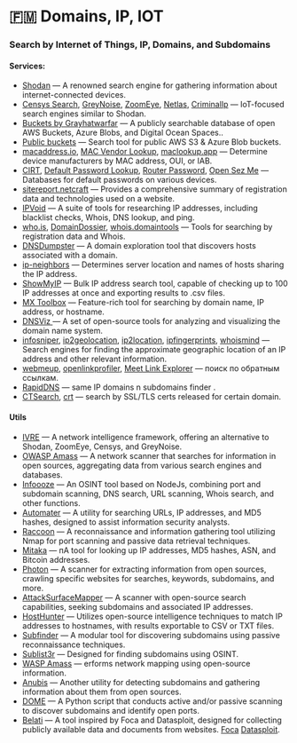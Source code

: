 # 🇫🇲 Domains, IP, IOT

### **Search by Internet of Things, IP, Domains, and Subdomains**

#### Services:

* [Shodan](https://shodan.io/) — A renowned search engine for gathering information about internet-connected devices.
* [Censys Search](https://search.censys.io/), [GreyNoise](https://viz.greynoise.io/), [ZoomEye](https://www.zoomeye.org/), [Netlas](https://natlas.io/), [CriminalIp](https://www.criminalip.io/) — IoT-focused search engines similar to Shodan.
* [Buckets by Grayhatwarfar](https://buckets.grayhatwarfare.com/) — A publicly searchable database of open AWS Buckets, Azure Blobs, and Digital Ocean Spaces..
* [Public buckets](https://osint.sh/buckets/) — Search tool for public AWS S3 & Azure Blob buckets.
* [macaddress.io](https://macaddress.io/), [MAC Vendor Lookup](https://www.macvendorlookup.com/), [maclookup.app](https://maclookup.app/) — Determine device manufacturers by MAC address, OUI, or IAB.
* [CIRT](https://cirt.net/), [Default Password Lookup](https://www.fortypoundhead.com/tools\_dpw.asp), [Router Password](https://www.routerpasswords.com/), [Open Sez Me](https://open-sez.me/) — Databases for default passwords on various devices.
* [sitereport.netcraft](https://sitereport.netcraft.com/) — Provides a comprehensive summary of registration data and technologies used on a website.
* [IPVoid](http://www.ipvoid.com/) — A suite of tools for researching IP addresses, including blacklist checks, Whois, DNS lookup, and ping.
* [who.is](https://who.is/), [DomainDossier](https://centralops.net/co/DomainDossier.aspx), [whois.domaintools](https://whois.domaintools.com/) — Tools for searching by registration data and Whois.
* [DNSDumpster](https://dnsdumpster.com/) — A domain exploration tool that discovers hosts associated with a domain.
* [ip-neighbors](https://www.ip-neighbors.com/) — Determines server location and names of hosts sharing the IP address.
* [ShowMyIP](https://www.showmyip.com/bulk-ip-lookup/) — Bulk IP address search tool, capable of checking up to 100 IP addresses at once and exporting results to .csv files.
* [MX Toolbox](https://mxtoolbox.com/SuperTool.aspx) — Feature-rich tool for searching by domain name, IP address, or hostname.
* [DNSViz ](http://dnsviz.net/)— A set of open-source tools for analyzing and visualizing the domain name system.
* [infosniper](http://www.infosniper.net/), [ip2geolocation](https://ip2geolocation.com/), [ip2location](https://www.ip2location.com/demo), [ipfingerprints](https://www.ipfingerprints.com/), [whoismind](https://whoismind.com/) — Search engines for finding the approximate geographic location of an IP address and other relevant information.
* [webmeup](https://webmeup.com/), [openlinkprofiler](https://openlinkprofiler.org/), [Meet Link Explorer](https://moz.com/link-explorer) — поиск по обратным ссылкам.
* [RapidDNS](https://rapiddns.io/) — same IP domains n subdomains finder .
* [CTSearch](https://ui.ctsearch.entrust.com/ui/ctsearchui), [crt](https://crt.sh/) — search by SSL/TLS certs released for certain domain.

#### Utils

* [IVRE](https://github.com/ivre/ivre) — A network intelligence framework, offering an alternative to Shodan, ZoomEye, Censys, and GreyNoise.
* [OWASP Amass](https://github.com/OWASP/Amass) — A network scanner that searches for information in open sources, aggregating data from various search engines and databases.
* [Infoooze](https://github.com/devXprite/infoooze) — An OSINT tool based on NodeJs, combining port and subdomain scanning, DNS search, URL scanning, Whois search, and other functions.
* [Automater](http://www.tekdefense.com/automater/) — A utility for searching URLs, IP addresses, and MD5 hashes, designed to assist information security analysts.
* [Raccoon](https://github.com/evyatarmeged/Raccoon) — A reconnaissance and information gathering tool utilizing Nmap for port scanning and passive data retrieval techniques.
* [Mitaka](https://github.com/ninoseki/mitaka) — пA tool for looking up IP addresses, MD5 hashes, ASN, and Bitcoin addresses.
* [Photon](https://github.com/s0md3v/Photon) — A scanner for extracting information from open sources, crawling specific websites for searches, keywords, subdomains, and more.
* [AttackSurfaceMapper](https://github.com/superhedgy/AttackSurfaceMapper) — A scanner with open-source search capabilities, seeking subdomains and associated IP addresses.
* [HostHunter](https://github.com/SpiderLabs/HostHunter) — Utilizes open-source intelligence techniques to match IP addresses to hostnames, with results exportable to CSV or TXT files.
* [Subfinder](https://github.com/projectdiscovery/subfinder) — A modular tool for discovering subdomains using passive reconnaissance techniques.
* [Sublist3r](https://github.com/aboul3la/Sublist3r) — Designed for finding subdomains using OSINT.
* [WASP Amass](https://github.com/OWASP/Amass) — erforms network mapping using open-source information.
* [Anubis](https://github.com/jonluca/Anubis) — Another utility for detecting subdomains and gathering information about them from open sources.
* [DOME](https://github.com/v4d1/Dome) — A Python script that conducts active and/or passive scanning to discover subdomains and identify open ports.
* [Belati](https://github.com/aancw/Belati) — A tool inspired by Foca and Datasploit, designed for collecting publicly available data and documents from websites. [Foca](https://github.com/ElevenPaths/FOCA) [Datasploit](https://github.com/DataSploit/datasploit).
